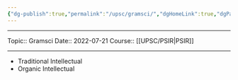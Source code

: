 ```yaml
---
{"dg-publish":true,"permalink":"/upsc/gramsci/","dgHomeLink":true,"dgPassFrontmatter":false}
---
```


----
Topic:: Gramsci
Date:: 2022-07-21
Course:: [[UPSC/PSIR|PSIR]] 

----
- Traditional Intellectual 
- Organic Intellectual 


